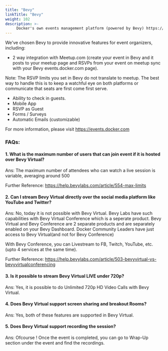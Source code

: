 ```yaml
---
title: "Bevy"
linkTitle: "Bevy"
weight: 102
description: >-
     Docker's own events management platform (powered by Bevy) https://events.docker.com
---
```


We've chosen Bevy to provide innovative features for event organizers, including:

- 2 way integration with Meetup.com (create your event in Bevy and it posts to your meetup page and RSVPs from your event on meetup sync with your Bevy events.docker.com page).

Note: The RSVP limits you set in Bevy do not translate to meetup. The best way to handle this is to keep a watchful eye on both platforms or communicate that seats are first come first serve. 

- Ability to check in guests.
- Mobile App
- RSVP as Guest
- Forms / Surveys
- Automatic Emails (customizable) 


For more information, please visit https://events.docker.com

### FAQs:

#### 1. What is the maximum number of users that can join event if it is hosted over Bevy Virtual?

Ans: The maximum number of attendees who can watch a live session is variable, averaging around 500 

Further Reference: https://help.bevylabs.com/article/554-max-limits

#### 2. Can I stream Bevy Virtual directly over the social media platform like YouTube and Twitter?

Ans: No, today it is not possible with Bevy Virtual. Bevy Labs have such capabilities with Bevy Virtual Conference which is a seperate product. 
Bevy Virtual and Bevy Conference are 2 separate products and are separately enabled on your Bevy Dashboard. Docker Community Leaders have just access to Bevy Virtual(and not for Bevy Conference)

With Bevy Conference, you can Livestream to FB, Twitch, YouTube, etc.(upto 4 services at the same time).

Further Reference: https://help.bevylabs.com/article/503-bevyvirtual-vs-bevyvirtualconferencing

#### 3. Is it possible to stream Bevy Virtual LIVE under 720p?

Ans: Yes, it is possible to do Unlimited 720p HD Video Calls with Bevy Virtual.

#### 4. Does Bevy Virtual support screen sharing and breakout Rooms?

Ans: Yes, both of these features are supported in Bevy Virtual.

#### 5. Does Bevy Virtual support recording the session?

Ans: Ofcourse ! Once the event is completed, you can go to Wrap-Up section under the event and find the recordings.






